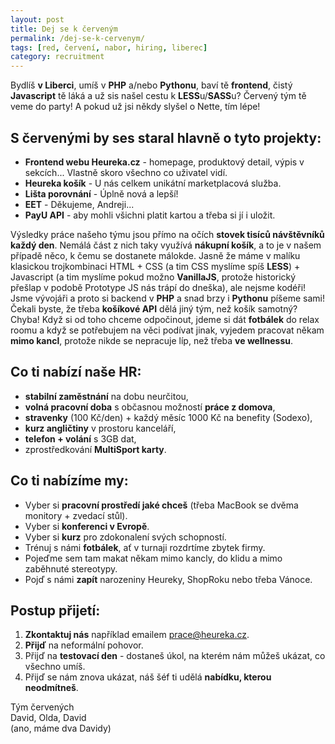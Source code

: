 ```yaml
---
layout: post
title: Dej se k červeným
permalink: /dej-se-k-cervenym/
tags: [red, červení, nabor, hiring, liberec]
category: recruitment
---
```


Bydlíš **v Liberci**, umíš v **PHP** a/nebo **Pythonu**, baví tě **frontend**, čistý **Javascript** tě láká 
a už sis našel cestu k **LESS**u/**SASS**u? Červený tým tě veme do party! A pokud už jsi někdy slyšel o Nette, tím lépe!

## S červenými by ses staral hlavně o tyto projekty:
* **Frontend webu Heureka.cz** - homepage, produktový detail, výpis v sekcích... Vlastně skoro všechno co uživatel vidí.
* **Heureka košík** - U nás celkem unikátní marketplacová služba.
* **Lišta porovnání** - Úplně nová a lepší!
* **EET** - Děkujeme, Andreji...
* **PayU API** - aby mohli všichni platit kartou a třeba si jí i uložit.

Výsledky práce našeho týmu jsou přímo na očích **stovek tisíců návštěvníků každý den**. Nemálá část z nich taky využívá
**nákupní košík**, a to je v našem případě něco, k čemu se dostanete málokde. Jasně že máme v malíku klasickou trojkombinaci
HTML + CSS (a tim CSS myslíme spíš **LESS**) + Javascript (a tim myslíme pokud možno **VanillaJS**, protože historický
přešlap v podobě Prototype JS nás trápí do dneška), ale nejsme kodéři! Jsme vývojáři a proto si backend v **PHP** a snad
brzy i **Pythonu** píšeme sami! Čekali byste, že třeba **košíkové API** dělá jiný tým, než košík samotný? Chyba! Když si od
toho chceme odpočinout, jdeme si dát **fotbálek** do relax roomu a když se potřebujem na věci podívat jinak, vyjedem pracovat
někam **mimo kancl**, protože nikde se nepracuje líp, než třeba **ve wellnessu**.

## Co ti nabízí naše HR:
* **stabilní zaměstnání** na dobu neurčitou, 
* **volná pracovní doba** s občasnou možností **práce z domova**,
* **stravenky** (100 Kč/den) + každý měsíc 1000 Kč na benefity (Sodexo),
* **kurz angličtiny** v prostoru kanceláří,
* **telefon + volání** s 3GB dat,
* zprostředkování **MultiSport karty**.

## Co ti nabízíme my:
* Vyber si **pracovní prostředí jaké chceš** (třeba MacBook se dvěma monitory + zvedací stůl).
* Vyber si **konferenci v Evropě**.
* Vyber si **kurz** pro zdokonalení svých schopností.
* Trénuj s námi **fotbálek**, ať v turnaji rozdrtíme zbytek firmy.
* Pojeďme sem tam makat někam mimo kancly, do klidu a mimo zaběhnuté stereotypy.
* Pojď s námi **zapít** narozeniny Heureky, ShopRoku nebo třeba Vánoce.

## Postup přijetí:
1. **Zkontaktuj nás** například emailem [prace@heureka.cz](mailto:prace@heureka.cz "poslat email").
2. **Přijď** na neformální pohovor.
3. Přijď na **testovací den** - dostaneš úkol, na kterém nám můžeš ukázat, co všechno umíš.
4. Přijď se nám znova ukázat, náš šéf ti udělá **nabídku, kterou neodmítneš**.

Tým červených  
David, Olda, David  
(ano, máme dva Davidy)

